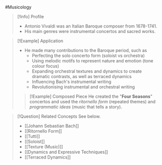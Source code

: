 #Musicology 

> [!Info] Profile
> - Antonio Vivaldi was an Italian Baroque composer from 1678-1741.
> - His main genres were instrumental concertos and sacred works.

> [!Example] Application
> - He made many contributions to the Baroque period, such as
> 	- Perfecting the solo concerto form (soloist vs orchestra)
> 	- Using melodic motifs to represent nature and emotion (tone colour focus)
> 	- Expanding orchestral textures and dynamics to create dramatic contrasts, as well as terraced dynamics
> 	- Influencing Bach's instrumental writing
> 	- Revolutionising instrumental and orchestral writing
> 
> > [!Example] Composed Piece
> > He created the "**Four Seasons**" concertos and used the *ritornello form* (repeated themes) and *programmatic ideas* (music that tells a story).

> [!Question] Related Concepts
> See below.
> - [[Johann Sebastian Bach]]
> - [[Ritornello Form]]
> - [[Tutti]]
> - [[Soloist]]
> - [[Texture (Music)]]
> - [[Dynamics and Expressive Techniques]]
> - [[Terraced Dynamics]]
